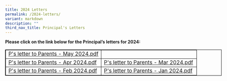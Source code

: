 ```yaml
---
title: 2024 Letters
permalink: /2024-letters/
variant: markdown
description: ""
third_nav_title: Principal's Letters
---
```

<p><strong>Please click on the link below for the Principal’s letters for 2024:</strong>
</p>
<table style="width: 700px; font-size: 17px; border: 1px solid black; table-layout: fixed;">
  <tbody>
		 <tr><td style="width: 50%; border: 1px solid black;">
        <a href="https://drive.google.com/file/d/15U3gYbG81y4PMT8CuFrnNqNNqSnnubys/view?usp=drive_link">P's letter to Parents - May 2024.pdf</a>
      </td>
			<td style="width: 50%; border: 1px solid black;"> 
      </td>
		    </tr>
		      <tr><td style="width: 50%; border: 1px solid black;">
        <a href="https://drive.google.com/file/d/16XwjWjBhlKuFuVr-9wduFQXnaJy8U9RK/view?usp=drive_link">P's letter to Parents - Apr 2024.pdf</a>
      </td>
			<td style="width: 50%; border: 1px solid black;"> <a href="https://drive.google.com/file/d/1Wl5HploAEd7OjR_biTbzd7JAdG7M-5bt/view?usp=sharing">P's letter to Parents - Mar 2024.pdf</a>
      </td>
		    </tr><tr>
      <td style="width: 50%; border: 1px solid black;">
        <a href="https://drive.google.com/file/d/1Q2RNTKH99TXBsYn9-VKJ5ectaQuUrsds/view?usp=sharing">P's letter to Parents - Feb 2024.pdf</a>
      </td>
      <td style="width: 50%; border: 1px solid black; vertical-align: middle;">
				<a href="https://drive.google.com/file/d/1wjFsDTV5aeJ9g0o_KgHlZ6_4gVte1EPX/view?usp=drive_link">P's letter to Parents - Jan 2024.pdf</a>
      </td>
    </tr>
  </tbody></table>